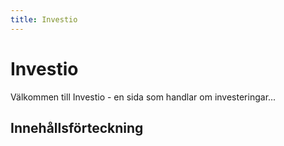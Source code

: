 ```yaml
---
title: Investio
---
```


# Investio

Välkommen till Investio - en sida som handlar om investeringar...

## Innehållsförteckning

